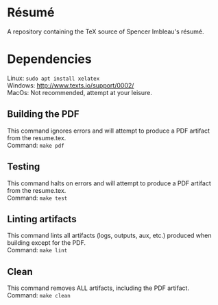 # Résumé
A repository containing the TeX source of Spencer Imbleau's résumé.

# Dependencies
Linux: `sudo apt install xelatex` \
Windows: http://www.texts.io/support/0002/ \
MacOs: Not recommended, attempt at your leisure.


## Building the PDF
This command ignores errors and will attempt to produce a PDF artifact from the resume.tex. \
Command: `make pdf`

## Testing
This command halts on errors and will attempt to produce a PDF artifact from the resume.tex. \
Command: `make test`

## Linting artifacts
This command lints all artifacts (logs, outputs, aux, etc.) produced when building except for the PDF. \
Command: `make lint`

## Clean
This command removes ALL artifacts, including the PDF artifact. \
Command: `make clean`

